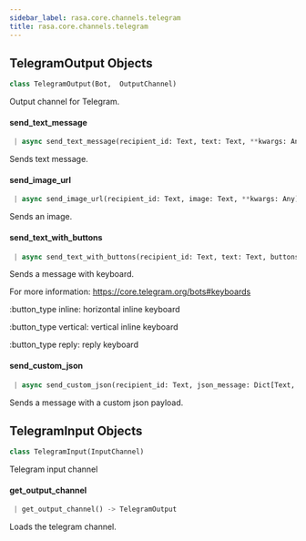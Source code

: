 ```yaml
---
sidebar_label: rasa.core.channels.telegram
title: rasa.core.channels.telegram
---
```

## TelegramOutput Objects

```python
class TelegramOutput(Bot,  OutputChannel)
```

Output channel for Telegram.

#### send\_text\_message

```python
 | async send_text_message(recipient_id: Text, text: Text, **kwargs: Any) -> None
```

Sends text message.

#### send\_image\_url

```python
 | async send_image_url(recipient_id: Text, image: Text, **kwargs: Any) -> None
```

Sends an image.

#### send\_text\_with\_buttons

```python
 | async send_text_with_buttons(recipient_id: Text, text: Text, buttons: List[Dict[Text, Any]], button_type: Optional[Text] = "inline", **kwargs: Any, ,) -> None
```

Sends a message with keyboard.

For more information: https://core.telegram.org/bots#keyboards

:button_type inline: horizontal inline keyboard

:button_type vertical: vertical inline keyboard

:button_type reply: reply keyboard

#### send\_custom\_json

```python
 | async send_custom_json(recipient_id: Text, json_message: Dict[Text, Any], **kwargs: Any) -> None
```

Sends a message with a custom json payload.

## TelegramInput Objects

```python
class TelegramInput(InputChannel)
```

Telegram input channel

#### get\_output\_channel

```python
 | get_output_channel() -> TelegramOutput
```

Loads the telegram channel.

